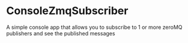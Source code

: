 ConsoleZmqSubscriber
====================

A simple console app that allows you to subscribe to 1 or more zeroMQ publishers and see the published messages
